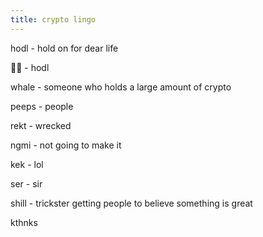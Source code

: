 ```yaml
---
title: crypto lingo
---
```


hodl - hold on for dear life

💎🙌 - hodl

whale - someone who holds a large amount of crypto

peeps - people

rekt - wrecked

ngmi - not going to make it

kek - lol

ser - sir

shill - trickster getting people to believe something is great

kthnks

